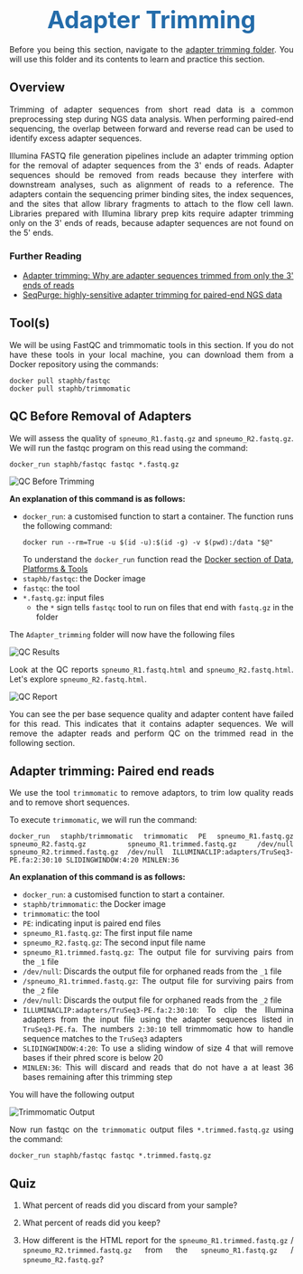 <h1 style="text-align:center"><span style="color:#246CAA; font-size:1.5em">Adapter Trimming</span></h1>

Before you being this section, navigate to the [adapter trimming folder](https://drive.google.com/drive/folders/1d9K5BNAoP2IpuqRK5InymlPelLgxzDKS). You will use this folder and its contents to learn and practice this section.

## Overview

Trimming of adapter sequences from short read data is a common preprocessing step during NGS data analysis. When performing paired-end sequencing, the overlap between forward and reverse read can be used to identify excess adapter sequences.

Illumina FASTQ file generation pipelines include an adapter trimming option for the removal of adapter sequences from the 3' ends of reads. Adapter sequences should be removed from reads because they interfere with downstream analyses, such as alignment of reads to a reference. The adapters contain the sequencing primer binding sites, the index sequences, and the sites that allow library fragments to attach to the flow cell lawn. Libraries prepared with Illumina library prep kits require adapter trimming only on the 3' ends of reads, because adapter sequences are not found on the 5' ends.

### Further Reading
- [Adapter trimming: Why are adapter sequences trimmed from only the 3' ends of reads](https://knowledge.illumina.com/software/general/software-general-reference_material-list/000002905)
- [SeqPurge: highly-sensitive adapter trimming for paired-end NGS data](https://bmcbioinformatics.biomedcentral.com/articles/10.1186/s12859-016-1069-7)

## Tool(s)

We will be using FastQC and trimmomatic tools in this section. If you do not have these tools in your local machine, you can download them from a Docker repository using the commands:
```
docker pull staphb/fastqc
docker pull staphb/trimmomatic
```

## QC Before Removal of Adapters

We will assess the quality of `spneumo_R1.fastq.gz` and `spneumo_R2.fastq.gz`. We will run the fastqc program on this read using the command:
```
docker_run staphb/fastqc fastqc *.fastq.gz
```
![QC Before Trimming](/img/adapter_trimming_1.png "QC Before Trimming")

**An explanation of this command is as follows:**
- `docker_run`: a customised function to start a container. The function runs the following command:
    ```
    docker run --rm=True -u $(id -u):$(id -g) -v $(pwd):/data "$@"
    ```
    To understand the `docker_run` function read the [Docker section of Data, Platforms & Tools](Advanced_Bioinformatics/bioinformatics_tools?id=_1-docker)
- `staphb/fastqc`: the Docker image
- `fastqc`: the tool
-  `*.fastq.gz`: input files
   -  the `*` sign tells `fastqc` tool to run on files that end with `fastq.gz` in the folder

The `Adapter_trimming` folder will now have the following files

![QC Results](/img/adapter_trimming_2.png "QC Results")

Look at the QC reports `spneumo_R1.fastq.html` and `spneumo_R2.fastq.html`.  Let's explore `spneumo_R2.fastq.html`.

![QC Report](/img/adapter_trimming_3.png "QC Report")

You can see the per base sequence quality and adapter content have failed for this read. This indicates that it contains adapter sequences. We will remove the adapter reads and perform QC on the trimmed read in the following section.


## Adapter trimming: Paired end reads

We use the tool `trimmomatic` to remove adaptors, to trim low quality reads and to remove short sequences.

To execute `trimmomatic`, we will run the command:
```
docker_run staphb/trimmomatic trimmomatic PE spneumo_R1.fastq.gz spneumo_R2.fastq.gz  spneumo_R1.trimmed.fastq.gz /dev/null spneumo_R2.trimmed.fastq.gz /dev/null ILLUMINACLIP:adapters/TruSeq3-PE.fa:2:30:10 SLIDINGWINDOW:4:20 MINLEN:36
```

**An explanation of this command is as follows:**
- `docker_run`: a customised function to start a container.
- `staphb/trimmomatic`: the Docker image
- `trimmomatic`: the tool
- `PE`: indicating input is paired end files
- `spneumo_R1.fastq.gz`: The first input file name
- `spneumo_R2.fastq.gz`: The second input file name
- `spneumo_R1.trimmed.fastq.gz`: The output file for surviving pairs from the `_1` file
- `/dev/null`: Discards the output file for orphaned reads from the `_1` file 
- `/spneumo_R1.trimmed.fastq.gz`: The output file for surviving pairs from the `_2` file 
- `/dev/null`: Discards the output file for orphaned reads from the `_2` file 
- `ILLUMINACLIP:adapters/TruSeq3-PE.fa:2:30:10`: To clip the Illumina adapters from the input file using the adapter sequences listed in `TruSeq3-PE.fa`. The numbers `2:30:10` tell trimmomatic how to handle sequence matches to the `TruSeq3` adapters
- `SLIDINGWINDOW:4:20`: To use a sliding window of size 4 that will remove bases if their phred score is below 20 
- `MINLEN:36`: This will discard and reads that do not have a at least 36 bases remaining after this trimming step 

You will have the following output

![Trimmomatic Output](/img/adapter_trimming_4.png "Trimmomatic Output")

Now run fastqc on the `trimmomatic` output files `*.trimmed.fastq.gz` using the command:
```
docker_run staphb/fastqc fastqc *.trimmed.fastq.gz
```

## Quiz

1. What percent of reads did you discard from your sample?

2. What percent of reads did you keep?

3. How different is the HTML report for the `spneumo_R1.trimmed.fastq.gz` / `spneumo_R2.trimmed.fastq.gz` from the `spneumo_R1.fastq.gz` / `spneumo_R2.fastq.gz`?

<style>body {text-align: justify}</style>